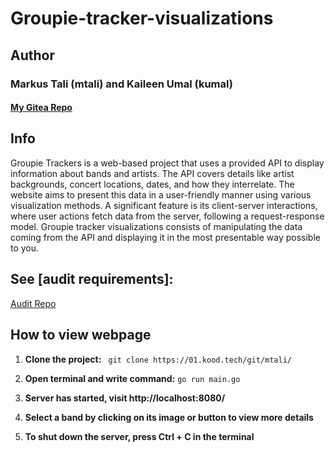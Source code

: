 # Groupie-tracker-visualizations

## Author

### Markus Tali (mtali) and Kaileen Umal (kumal)

#### <a href="https://01.kood.tech/git/mtali">My Gitea Repo</a>

## Info

Groupie Trackers is a web-based project that uses a provided API to display information about bands and artists. The API covers details like artist backgrounds, concert locations, dates, and how they interrelate. The website aims to present this data in a user-friendly manner using various visualization methods. A significant feature is its client-server interactions, where user actions fetch data from the server, following a request-response model.
Groupie tracker visualizations consists of manipulating the data coming from the API and displaying it in the most presentable way possible to you.

## See [audit requirements]:

<a href="https://github.com/01-edu/public/tree/master/subjects/groupie-tracker/visualizations/audit">Audit Repo</a>

## How to view webpage

1. **Clone the project:**
   ` git clone https://01.kood.tech/git/mtali/`

<a href=https://01.kood.tech/git/mtali/groupie-tracker-visualizations.git></a>

2. **Open terminal and write command:**
   `go run main.go`

3. **Server has started, visit http://localhost:8080/**
   <a href=http://localhost:8080/></a>

4. **Select a band by clicking on its image or button to view more details**

5. **To shut down the server, press Ctrl + C in the terminal**
